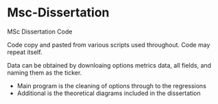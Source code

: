 # Msc-Dissertation
MSc Dissertation Code

Code copy and pasted from various scripts used throughout. Code may repeat itself.

Data can be obtained by downloaing options metrics data, all fields, and naming them as the ticker.

- Main program is the cleaning of options through to the regressions
- Additional is the theoretical diagrams included in the dissertation
